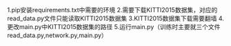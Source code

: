 1.pip安装requirements.txt中需要的环境
2.需要下载KITTI2015数据集，对应的read_data.py文件只能读取KITTI2015数据集
3.KITTI2015数据集下载需要翻墙
4.更改main.py中KITTI2015数据集的路径
5.运行main.py（训练时主要就三个文件read_data.py,network.py,main.py）